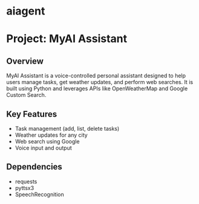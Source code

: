 # aiagent

# Project: MyAI Assistant

## Overview
MyAI Assistant is a voice-controlled personal assistant designed to help users manage tasks, get weather updates, and perform web searches. It is built using Python and leverages APIs like OpenWeatherMap and Google Custom Search.

## Key Features
- Task management (add, list, delete tasks)
- Weather updates for any city
- Web search using Google
- Voice input and output

## Dependencies
- requests
- pyttsx3
- SpeechRecognition